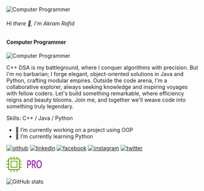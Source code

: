 ![Computer Programmer ](https://pbs.twimg.com/profile_banners/1587843909044273152/1704183762/600x200)
###### Hi there 👋, I'm Akram Rafid
#### Computer Programmer 
![Computer Programmer ](https://pbs.twimg.com/profile_banners/1587843909044273152/1704183762/600x200)

C++ DSA is my battleground, where I conquer algorithms with precision. But I'm no barbarian; I forge elegant, object-oriented solutions in Java and Python, crafting modular empires. Outside the code arena, I'm a collaborative explorer, always seeking knowledge and inspiring voyages with fellow coders. Let's build something remarkable, where efficiency reigns and beauty blooms. Join me, and together we'll weave code into something truly legendary. 

Skills: C++ / Java / Python 

- 🔭 I’m currently working on a project using OOP 
- 🌱 I’m currently learning Python 


[<img src='https://cdn.jsdelivr.net/npm/simple-icons@3.0.1/icons/github.svg' alt='github' height='40'>](https://github.com/https://github.com/akramrafid)  [<img src='https://cdn.jsdelivr.net/npm/simple-icons@3.0.1/icons/linkedin.svg' alt='linkedin' height='40'>](https://www.linkedin.com/in/www.linkedin.com/in/akram-rafid-rahat/)  [<img src='https://cdn.jsdelivr.net/npm/simple-icons@3.0.1/icons/facebook.svg' alt='facebook' height='40'>](https://www.facebook.com/https://www.facebook.com/akramrafidrahat/)  [<img src='https://cdn.jsdelivr.net/npm/simple-icons@3.0.1/icons/instagram.svg' alt='instagram' height='40'>](https://www.instagram.com/akram_rafid_/)  [<img src='https://cdn.jsdelivr.net/npm/simple-icons@3.0.1/icons/twitter.svg' alt='twitter' height='40'>](https://twitter.com/https://twitter.com/akramrafidrahat)  

<a href='https://docs.github.com/en/developers'><img src='https://raw.githubusercontent.com/acervenky/animated-github-badges/master/assets/devbadge.gif' width='40' height='40'></a> <a href='https://github.com/pricing'><img src='https://raw.githubusercontent.com/acervenky/animated-github-badges/master/assets/pro.gif' width='40' height='40'></a> 

![GitHub stats](https://github-readme-stats.vercel.app/api?username=https://github.com/akramrafid&show_icons=true)  

